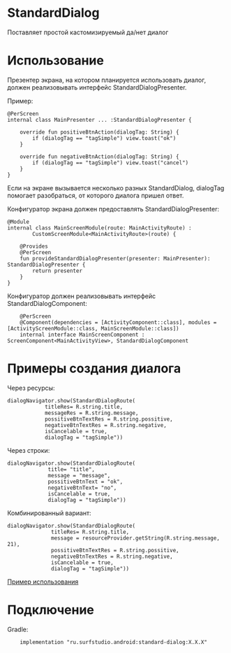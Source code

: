 # StandardDialog
Поставляет простой кастомизируемый да/нет диалог

# Использование
Презентер экрана, на котором планируется использовать диалог, должен реализовывать интерфейс
StandardDialogPresenter.

Пример: 

    @PerScreen
    internal class MainPresenter ... :StandardDialogPresenter {

        override fun positiveBtnAction(dialogTag: String) {
            if (dialogTag == "tagSimple") view.toast("ok")
        }

        override fun negativeBtnAction(dialogTag: String) {
            if (dialogTag == "tagSimple") view.toast("cancel")
        }
    }

Если на экране вызывается несколько разных StandardDialog, dialogTag помогает разобраться, от которого диалога пришел ответ.

Конфигуратор экрана должен предоставлять StandardDialogPresenter:

    @Module
    internal class MainScreenModule(route: MainActivityRoute) :
            CustomScreenModule<MainActivityRoute>(route) {

        @Provides
        @PerScreen
        fun provideStandardDialogPresenter(presenter: MainPresenter): StandardDialogPresenter {
            return presenter
        }
    }
    
Конфигуратор должен реализовывать интерфейс StandardDialogComponent:
    
        @PerScreen
        @Component(dependencies = [ActivityComponent::class], modules = [ActivityScreenModule::class, MainScreenModule::class])
        internal interface MainScreenComponent : ScreenComponent<MainActivityView>, StandardDialogComponent

# Примеры создания диалога

Через ресурсы:

    dialogNavigator.show(StandardDialogRoute(
                titleRes= R.string.title,
                messageRes = R.string.message,
                possitiveBtnTextRes = R.string.possitive,
                negativeBtnTextRes = R.string.negative,
                isCancelable = true,
                dialogTag = "tagSimple"))
                
Через строки:
 
    dialogNavigator.show(StandardDialogRoute(
                 title= "title",
                 message = "message",
                 possitiveBtnText = "ok",
                 negativeBtnText= "no",
                 isCancelable = true,
                 dialogTag = "tagSimple"))
                 
 Комбинированный вариант:
  
    dialogNavigator.show(StandardDialogRoute(
                  titleRes= R.string.title,
                  message = resourceProvider.getString(R.string.message, 21),
                  possitiveBtnTextRes = R.string.possitive,
                  negativeBtnTextRes = R.string.negative,
                  isCancelable = true,
                  dialogTag = "tagSimple"))
                  
[Пример использования](sample)

# Подключение
Gradle:
```
    implementation "ru.surfstudio.android:standard-dialog:X.X.X"
```